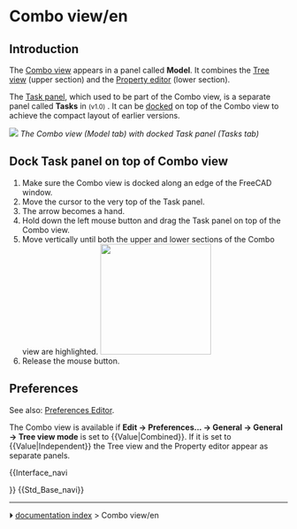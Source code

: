 # Combo view/en
## Introduction

The [Combo view](Combo_view.md) appears in a panel called **Model**. It combines the [Tree view](Tree_view.md) (upper section) and the [Property editor](Property_editor.md) (lower section).

The [Task panel](Task_panel.md), which used to be part of the Combo view, is a separate panel called **Tasks** in <small>(v1.0)</small> . It can be [docked](#Dock_Task_panel_on_top_of_Combo_view.md) on top of the Combo view to achieve the compact layout of earlier versions.

![](images/Combo_View_Example.png ) 
*The Combo view (Model tab) with docked Task panel (Tasks tab)*

## Dock Task panel on top of Combo view 

1.  Make sure the Combo view is docked along an edge of the FreeCAD window.
2.  Move the cursor to the very top of the Task panel.
3.  The arrow becomes a hand.
4.  Hold down the left mouse button and drag the Task panel on top of the Combo view.
5.  Move vertically until both the upper and lower sections of the Combo view are highlighted.
    <img alt="" src=images/Tasks_Dockable.png  style="width:200px;">
6.  Release the mouse button.

## Preferences

See also: [Preferences Editor](Preferences_Editor.md).

The Combo view is available if **Edit → Preferences... → General → General → Tree view mode** is set to {{Value|Combined}}. If it is set to {{Value|Independent}} the Tree view and the Property editor appear as separate panels.


{{Interface_navi

}} {{Std_Base_navi}}



---
⏵ [documentation index](../README.md) > Combo view/en
